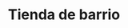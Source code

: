 ---
title: "Tienda de barrio"
url: /municipio-el-alto/tienda-de-barrio-avenida-civica/
shop: Lebensmittel
---